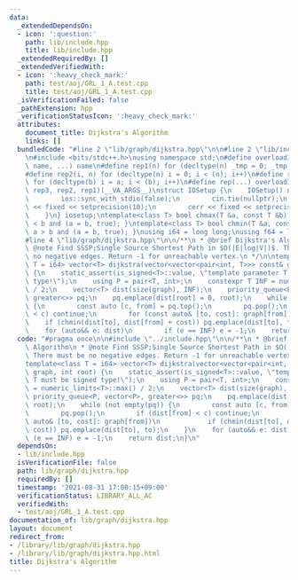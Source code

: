 ```yaml
---
data:
  _extendedDependsOn:
  - icon: ':question:'
    path: lib/include.hpp
    title: lib/include.hpp
  _extendedRequiredBy: []
  _extendedVerifiedWith:
  - icon: ':heavy_check_mark:'
    path: test/aoj/GRL_1_A.test.cpp
    title: test/aoj/GRL_1_A.test.cpp
  _isVerificationFailed: false
  _pathExtension: hpp
  _verificationStatusIcon: ':heavy_check_mark:'
  attributes:
    document_title: Dijkstra's Algorithm
    links: []
  bundledCode: "#line 2 \"lib/graph/dijkstra.hpp\"\n\n#line 2 \"lib/include.hpp\"\n\
    \n#include <bits/stdc++.h>\nusing namespace std;\n#define overload3(_1, _2, _3,\
    \ name, ...) name\n#define rep1(n) for (decltype(n) _tmp = 0; _tmp < (n); _tmp++)\n\
    #define rep2(i, n) for (decltype(n) i = 0; i < (n); i++)\n#define rep3(i, a, b)\
    \ for (decltype(b) i = a; i < (b); i++)\n#define rep(...) overload3(__VA_ARGS__,\
    \ rep3, rep2, rep1)(__VA_ARGS__)\nstruct IOSetup {\n    IOSetup() noexcept {\n\
    \        ios::sync_with_stdio(false);\n        cin.tie(nullptr);\n        cout\
    \ << fixed << setprecision(10);\n        cerr << fixed << setprecision(10);\n\
    \    }\n} iosetup;\ntemplate<class T> bool chmax(T &a, const T &b) { return a\
    \ < b and (a = b, true); }\ntemplate<class T> bool chmin(T &a, const T &b) { return\
    \ a > b and (a = b, true); }\nusing i64 = long long;\nusing f64 = long double;\n\
    #line 4 \"lib/graph/dijkstra.hpp\"\n\n/**\n * @brief Dijkstra's Algorithm\n *\
    \ @note Find SSSP;Single Source Shortest Path in $O(|E|log|V|)$. There must be\
    \ no negative edges. Return -1 for unreachable vertex.\n */\n\ntemplate<class\
    \ T = i64> vector<T> dijkstra(vector<vector<pair<int, T>>> const& graph, int root)\
    \ {\n    static_assert(is_signed<T>::value, \"template parameter T must be signed\
    \ type!\");\n    using P = pair<T, int>;\n    constexpr T INF = numeric_limits<T>::max()\
    \ / 2;\n    vector<T> dist(size(graph), INF);\n    priority_queue<P, vector<P>,\
    \ greater<>> pq;\n    pq.emplace(dist[root] = 0, root);\n    while (not empty(pq))\
    \ {\n        const auto [c, from] = pq.top();\n        pq.pop();\n        if (dist[from]\
    \ < c) continue;\n        for (const auto& [to, cost]: graph[from])\n        \
    \    if (chmin(dist[to], dist[from] + cost)) pq.emplace(dist[to], to);\n    }\n\
    \    for (auto&& e: dist)\n        if (e == INF) e = -1;\n    return dist;\n}\n"
  code: "#pragma once\n\n#include \"../include.hpp\"\n\n/**\n * @brief Dijkstra's\
    \ Algorithm\n * @note Find SSSP;Single Source Shortest Path in $O(|E|log|V|)$.\
    \ There must be no negative edges. Return -1 for unreachable vertex.\n */\n\n\
    template<class T = i64> vector<T> dijkstra(vector<vector<pair<int, T>>> const&\
    \ graph, int root) {\n    static_assert(is_signed<T>::value, \"template parameter\
    \ T must be signed type!\");\n    using P = pair<T, int>;\n    constexpr T INF\
    \ = numeric_limits<T>::max() / 2;\n    vector<T> dist(size(graph), INF);\n   \
    \ priority_queue<P, vector<P>, greater<>> pq;\n    pq.emplace(dist[root] = 0,\
    \ root);\n    while (not empty(pq)) {\n        const auto [c, from] = pq.top();\n\
    \        pq.pop();\n        if (dist[from] < c) continue;\n        for (const\
    \ auto& [to, cost]: graph[from])\n            if (chmin(dist[to], dist[from] +\
    \ cost)) pq.emplace(dist[to], to);\n    }\n    for (auto&& e: dist)\n        if\
    \ (e == INF) e = -1;\n    return dist;\n}\n"
  dependsOn:
  - lib/include.hpp
  isVerificationFile: false
  path: lib/graph/dijkstra.hpp
  requiredBy: []
  timestamp: '2021-08-31 17:00:15+09:00'
  verificationStatus: LIBRARY_ALL_AC
  verifiedWith:
  - test/aoj/GRL_1_A.test.cpp
documentation_of: lib/graph/dijkstra.hpp
layout: document
redirect_from:
- /library/lib/graph/dijkstra.hpp
- /library/lib/graph/dijkstra.hpp.html
title: Dijkstra's Algorithm
---
```

